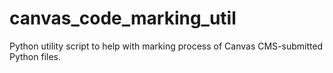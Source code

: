 # canvas_code_marking_util
Python utility script to help with marking process of Canvas CMS-submitted Python files.
